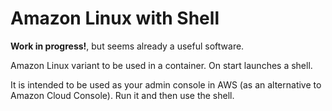 # Amazon Linux with Shell
**Work in progress!**, but seems already a useful software.

Amazon Linux variant to be used in a container. On start launches a shell.

It is intended to be used as your admin console in AWS (as an alternative to Amazon Cloud Console).
Run it and then use the shell.
